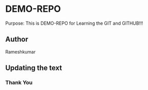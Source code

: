 # DEMO-REPO

Purpose: This is DEMO-REPO for Learning the GIT and GITHUB!!!

## Author

Rameshkumar

## Updating the text

### Thank You
